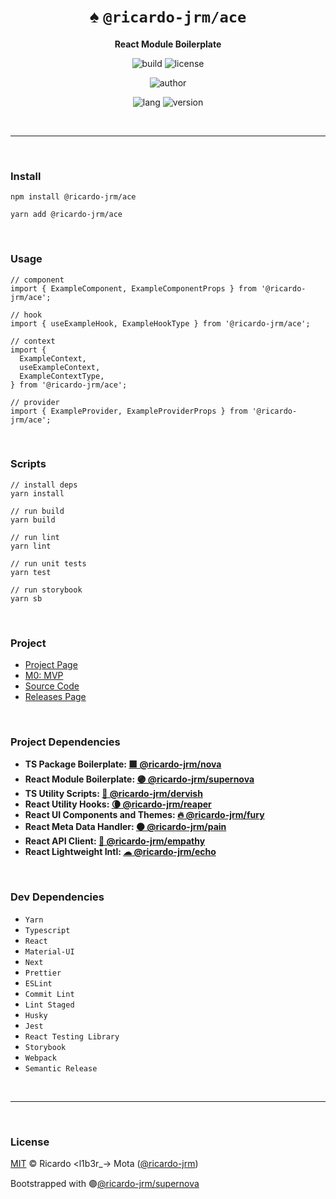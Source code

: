 <div align="center">

# ♠ `@ricardo-jrm/ace`

<b>React Module Boilerplate</b>

![build](https://img.shields.io/github/workflow/status/ricardo-jrm/ace/Continuous%20Integration?style=for-the-badge)
![license](https://img.shields.io/github/license/ricardo-jrm/ace?style=for-the-badge)

![author](<https://img.shields.io/badge/Author-Ricardo%20%3Cl1b3r__--%3E%20Mota%20(%40ricardo--jrm)-orange?style=for-the-badge>)

![lang](https://img.shields.io/github/languages/top/ricardo-jrm/ace?style=for-the-badge)
![version](https://img.shields.io/npm/v/@ricardo-jrm/ace?style=for-the-badge)

</div>

<br />

---

<br />

### <b>Install</b>

```tsx
npm install @ricardo-jrm/ace

yarn add @ricardo-jrm/ace
```

<br />

### <b>Usage</b>

```tsx
// component
import { ExampleComponent, ExampleComponentProps } from '@ricardo-jrm/ace';

// hook
import { useExampleHook, ExampleHookType } from '@ricardo-jrm/ace';

// context
import {
  ExampleContext,
  useExampleContext,
  ExampleContextType,
} from '@ricardo-jrm/ace';

// provider
import { ExampleProvider, ExampleProviderProps } from '@ricardo-jrm/ace';
```

<br />

### <b>Scripts</b>

```tsx
// install deps
yarn install

// run build
yarn build

// run lint
yarn lint

// run unit tests
yarn test

// run storybook
yarn sb
```

<br />

### <b>Project</b>

- [Project Page](https://l1b3r.notion.site/ace-afe5940ab5f94d78b74ab8a4f57a5cfb)
- [M0: MVP](https://l1b3r.notion.site/M0-MVP-aa4c364b30a64abb885bdbad77faa740)
- [Source Code](https://github.com/ricardo-jrm/ace)
- [Releases Page](https://github.com/ricardo-jrm/ace/releases)

<br />

### <b>Project Dependencies</b>

- <b>TS Package Boilerplate: [🟪 @ricardo-jrm/nova](https://github.com/ricardo-jrm/nova)</b>
- <b>React Module Boilerplate: [🟣 @ricardo-jrm/supernova](https://github.com/ricardo-jrm/supernova)</b>
- <b>TS Utility Scripts: [🌙 @ricardo-jrm/dervish](https://github.com/ricardo-jrm/dervish)</b>
- <b>React Utility Hooks: [🌘 @ricardo-jrm/reaper](https://github.com/ricardo-jrm/reaper)</b>
- <b>React UI Components and Themes: [🔥 @ricardo-jrm/fury](https://github.com/ricardo-jrm/fury)</b>
- <b>React Meta Data Handler: [⚫ @ricardo-jrm/pain](https://github.com/ricardo-jrm/pain)</b>
- <b>React API Client: [🌸 @ricardo-jrm/empathy](https://github.com/ricardo-jrm/empathy)</b>
- <b>React Lightweight Intl: [☁ @ricardo-jrm/echo](https://github.com/ricardo-jrm/echo)</b>

<br />

### <b>Dev Dependencies</b>

- `Yarn`
- `Typescript`
- `React`
- `Material-UI`
- `Next`
- `Prettier`
- `ESLint`
- `Commit Lint`
- `Lint Staged`
- `Husky`
- `Jest`
- `React Testing Library`
- `Storybook`
- `Webpack`
- `Semantic Release`

<br />

---

<br />

### <b>License</b>

[MIT](https://github.com/ricardo-jrm/ace/blob/main/LICENSE) © Ricardo <l1b3r\_-> Mota ([@ricardo-jrm](https://github.com/ricardo-jrm))

Bootstrapped with 🟣[@ricardo-jrm/supernova](https://github.com/ricardo-jrm/supernova)

<br />
